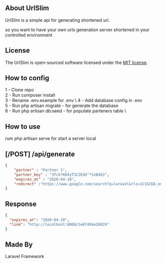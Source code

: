 
## About UrlSlim

UrlSlim is a simple api for generating shortened url.

so you want to have your own urls generation server shortened in your controlled environment

## License

The UrlSlim is open-sourced software licensed under the [MIT license](https://opensource.org/licenses/MIT).

## How to config

1 - Clone repo\
2 - Run composer install\
3 - Rename .env.example for .env \ 
4 - Add database config in .env \
5 - Run php artisan migrate - for generate the database \
6 - Run php artisan db:seed - for populate parteners table \

## How to use

rum php artisan serve for start a server local

## [/POST] /api/generate
```json
{
	"partner" : "Partner 1",
	"partner_key" : "3fcG*KD4yT3C2EdU^*SzBdk3",
	"expires_at" : "2020-04-10",
	"redirect" :"https://www.google.com/search?q=laravel&rlz=1C1GCEA_enBR821BR821&oq=laravel&aqs=chrome.0.69i59l4j69i60l2.6966j0j8&sourceid=chrome&ie=UTF-8"
}
```

## Response
```json
{
  "expires_at": "2020-04-10",
  "link": "http://localhost:8000/5e8f494e28829"
}
```

## Made By

Laravel Framework
